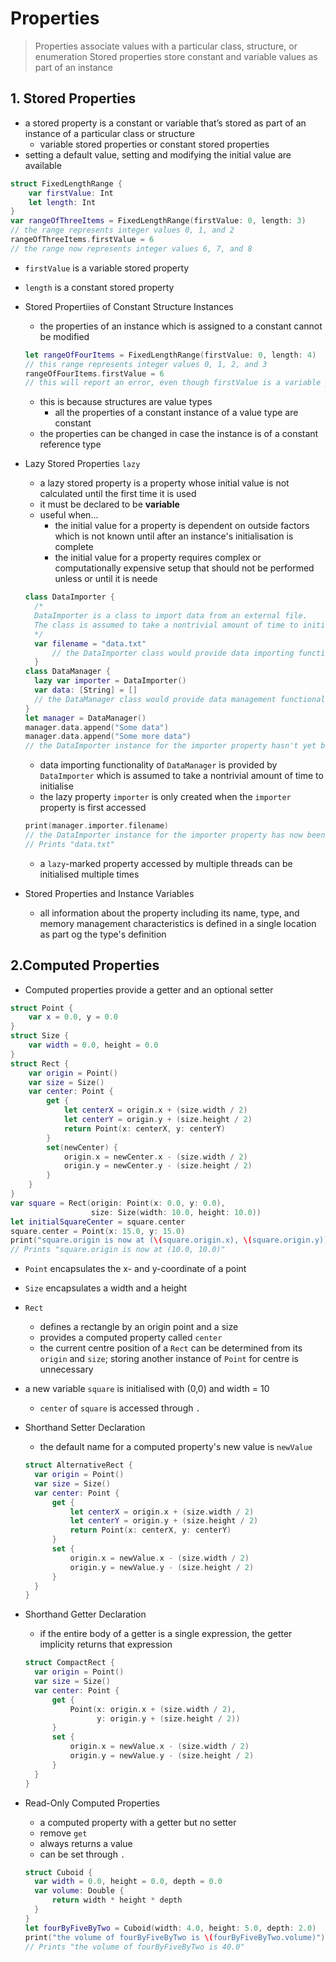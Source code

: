# Properties
> Properties associate values with a particular class, structure, or enumeration
> Stored properties store constant and variable values as part of an instance


## 1. Stored Properties
* a stored property is a constant or variable that’s stored as part of an instance of a particular class or structure
  * variable stored properties or constant stored properties
* setting a default value, setting and modifying the initial value are available
```swift
struct FixedLengthRange {
    var firstValue: Int
    let length: Int
}
var rangeOfThreeItems = FixedLengthRange(firstValue: 0, length: 3)
// the range represents integer values 0, 1, and 2
rangeOfThreeItems.firstValue = 6
// the range now represents integer values 6, 7, and 8
```
  * `firstValue` is a variable stored property
  * `length` is a constant stored property 

* Stored Propertiies of Constant Structure Instances 
  * the properties of an instance which is assigned to a constant cannot be modified
  ```swift
  let rangeOfFourItems = FixedLengthRange(firstValue: 0, length: 4)
  // this range represents integer values 0, 1, 2, and 3
  rangeOfFourItems.firstValue = 6
  // this will report an error, even though firstValue is a variable property
  ```
  * this is because structures are value types
    * all the properties of a constant instance of a value type are constant
  * the properties can be changed in case the instance is of a constant reference type 

* Lazy Stored Properties `lazy`
  * a lazy stored property is a property whose initial value is not calculated until the first time it is used
  * it must be declared to be **variable** 
  * useful when...
    * the initial value for a property is dependent on outside factors which is not known until after an instance's initialisation is complete
    * the initial value for a property requires complex or computationally expensive setup that should not be performed unless or until it is neede
  ```swift
  class DataImporter {
    /*
    DataImporter is a class to import data from an external file.
    The class is assumed to take a nontrivial amount of time to initialize.
    */
    var filename = "data.txt"
        // the DataImporter class would provide data importing functionality here
    }
  class DataManager {
    lazy var importer = DataImporter()
    var data: [String] = []
    // the DataManager class would provide data management functionality here
  }
  let manager = DataManager()
  manager.data.append("Some data")
  manager.data.append("Some more data")
  // the DataImporter instance for the importer property hasn't yet been created
  ```
  * data importing functionality of `DataManager` is provided by `DataImporter` which is assumed to take a nontrivial amount of time to initialise
  * the lazy property `importer` is only created when the `importer` property is first accessed 
  ```swift
  print(manager.importer.filename)
  // the DataImporter instance for the importer property has now been created
  // Prints "data.txt"
  ```
  * a `lazy`-marked property accessed by multiple threads can be initialised multiple times 

* Stored Properties and Instance Variables
  * all information about the property including its name, type, and memory management characteristics is defined in a single location as part og the type's definition


## 2.Computed Properties
* Computed properties provide a getter and an optional setter
```swift
struct Point {
    var x = 0.0, y = 0.0
}
struct Size {
    var width = 0.0, height = 0.0
}
struct Rect {
    var origin = Point()
    var size = Size()
    var center: Point {
        get {
            let centerX = origin.x + (size.width / 2)
            let centerY = origin.y + (size.height / 2)
            return Point(x: centerX, y: centerY)
        }
        set(newCenter) {
            origin.x = newCenter.x - (size.width / 2)
            origin.y = newCenter.y - (size.height / 2)
        }
    }
}
var square = Rect(origin: Point(x: 0.0, y: 0.0),
                  size: Size(width: 10.0, height: 10.0))
let initialSquareCenter = square.center
square.center = Point(x: 15.0, y: 15.0)
print("square.origin is now at (\(square.origin.x), \(square.origin.y))")
// Prints "square.origin is now at (10.0, 10.0)"
```
  * `Point` encapsulates the x- and y-coordinate of a point
  * `Size` encapsulates a width and a height
  * `Rect` 
    * defines a rectangle by an origin point and a size
    * provides a computed property called `center`
    * the current centre position of a `Rect` can be determined from its `origin` and `size`; storing another instance of `Point` for centre is unnecessary
  * a new variable `square` is initialised with (0,0) and width = 10
    * `center` of `square` is accessed through `.`

* Shorthand Setter Declaration
  * the default name for a computed property's new value is `newValue`
  ```swift
  struct AlternativeRect {
    var origin = Point()
    var size = Size()
    var center: Point {
        get {
            let centerX = origin.x + (size.width / 2)
            let centerY = origin.y + (size.height / 2)
            return Point(x: centerX, y: centerY)
        }
        set {
            origin.x = newValue.x - (size.width / 2)
            origin.y = newValue.y - (size.height / 2)
        }
    }
  }
  ```
* Shorthand Getter Declaration
  * if the entire body of a getter is a single expression, the getter implicity returns that expression
  ```swift
  struct CompactRect {
    var origin = Point()
    var size = Size()
    var center: Point {
        get {
            Point(x: origin.x + (size.width / 2),
                  y: origin.y + (size.height / 2))
        }
        set {
            origin.x = newValue.x - (size.width / 2)
            origin.y = newValue.y - (size.height / 2)
        }
    }
  }
  ```
* Read-Only Computed Properties
  * a computed property with a getter but no setter 
  * remove `get`
  * always returns a value
  * can be set through `.`
  ```swift
  struct Cuboid {
    var width = 0.0, height = 0.0, depth = 0.0
    var volume: Double {
        return width * height * depth
    }
  }
  let fourByFiveByTwo = Cuboid(width: 4.0, height: 5.0, depth: 2.0)
  print("the volume of fourByFiveByTwo is \(fourByFiveByTwo.volume)")
  // Prints "the volume of fourByFiveByTwo is 40.0"
  ```